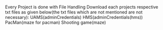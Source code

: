 Every Project is done with File Handling
Download each projects respective txt files as given below(the txt files which are not mentioned are not necessary):
UAMS(adminCredentials)
HMS(adminCredentials(hms))
PacMan(maze for pacman)
Shooting game(maze)
